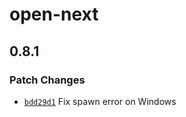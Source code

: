 # open-next

## 0.8.1

### Patch Changes

- [`bdd29d1`](https://github.com/serverless-stack/open-next/commit/bdd29d1) Fix spawn error on Windows
